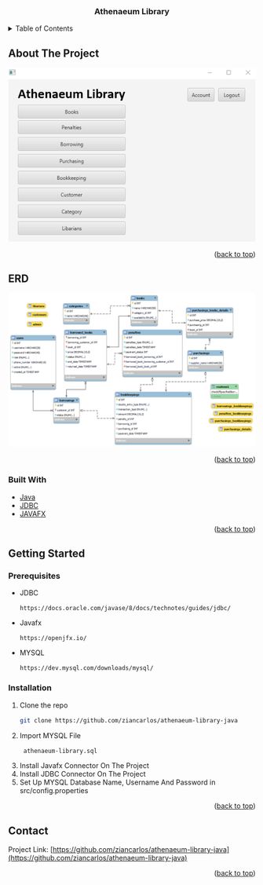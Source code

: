 <div id="top"></div>
<!--
*** Thanks for checking out the Best-README-Template. If you have a suggestion
*** that would make this better, please fork the repo and create a pull request
*** or simply open an issue with the tag "enhancement".
*** Don't forget to give the project a star!
*** Thanks again! Now go create something AMAZING! :D
-->



<!-- PROJECT SHIELDS -->
<!--
*** I'm using markdown "reference style" links for readability.
*** Reference links are enclosed in brackets [ ] instead of parentheses ( ).
*** See the bottom of this document for the declaration of the reference variables
*** for contributors-url, forks-url, etc. This is an optional, concise syntax you may use.
*** https://www.markdownguide.org/basic-syntax/#reference-style-links
-->



<!-- PROJECT LOGO -->
<br />
<div align="center">


  <h3 align="center">Athenaeum Library</h3>


</div>



<!-- TABLE OF CONTENTS -->
<details>
  <summary>Table of Contents</summary>
  <ol>
    <li>
      <a href="#about-the-project">About The Project</a>
      <ul>
        <li><a href="#built-with">Built With</a></li>
         <li><a href="#ERD">ERD</a></li>
      </ul>
    </li>
    <li>
      <a href="#getting-started">Getting Started</a>
      <ul>
        <li><a href="#prerequisites">Prerequisites</a></li>
        <li><a href="#installation">Installation</a></li>
      </ul>
    </li>
    <li><a href="#usage">Usage</a></li>
  </ol>
</details>



<!-- ABOUT THE PROJECT -->
## About The Project

![Screenshot](menu.png)


<p align="right">(<a href="#top">back to top</a>)</p>


<!-- ABOUT THE PROJECT -->
## ERD

![Screenshot](erd.png)

<p align="right">(<a href="#top">back to top</a>)</p>



### Built With


* [Java](https://docs.oracle.com/en/java/)
* [JDBC](https://docs.oracle.com/javase/8/docs/technotes/guides/jdbc/)
* [JAVAFX](https://openjfx.io/)
<p align="right">(<a href="#top">back to top</a>)</p>



<!-- GETTING STARTED -->
## Getting Started

### Prerequisites

* JDBC
  ```Install JDBC connector
  https://docs.oracle.com/javase/8/docs/technotes/guides/jdbc/
  ```
* Javafx
  ```Install Javafx connector
  https://openjfx.io/
  ```
* MYSQL
  ```Install MYSQL
  https://dev.mysql.com/downloads/mysql/
  ```  

### Installation

1. Clone the repo
   ```sh
   git clone https://github.com/ziancarlos/athenaeum-library-java
   ```
2. Import MYSQL File
   ```sh
    athenaeum-library.sql
   ```
3. Install Javafx Connector On The Project
4. Install JDBC Connector On The Project
4. Set Up MYSQL Database Name, Username And Password in src/config.properties
<p align="right">(<a href="#top">back to top</a>)</p>







<!-- CONTACT -->
## Contact

Project Link: [https://github.com/ziancarlos/athenaeum-library-java](https://github.com/ziancarlos/athenaeum-library-java)

<p align="right">(<a href="#top">back to top</a>)</p>






